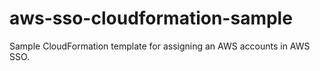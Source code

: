 # aws-sso-cloudformation-sample
Sample CloudFormation template for assigning an AWS accounts in AWS SSO.
